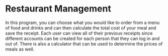 # Restaurant Management
In this program, you can choose what you would like to order from a menu of food and drinks and can then calculate the total cost of your meal and save the receipt. Each user can view all of their previous receipts since different accounts can be created for each person
that they can log in and out of. There is also a calculator that can be used to determine the prices of meals as well.

